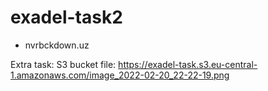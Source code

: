 # exadel-task2

+ nvrbckdown.uz

Extra task:
S3 bucket file: https://exadel-task.s3.eu-central-1.amazonaws.com/image_2022-02-20_22-22-19.png
